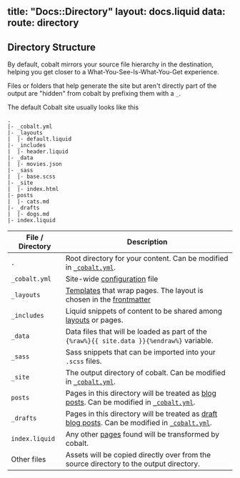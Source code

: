 title: "Docs::Directory"
layout: docs.liquid
data:
  route: directory
---
## Directory Structure

By default, cobalt mirrors your source file hierarchy in the destination,
helping you get closer to a What-You-See-Is-What-You-Get experience.

Files or folders that help generate the site but aren't directly part of the output
are "hidden" from cobalt by prefixing them with a `_`.

The default Cobalt site usually looks like this
```
.
|- _cobalt.yml
|- _layouts
|  |- default.liquid
|- _includes
|  |- header.liquid
|- _data
|  |- movies.json
|- _sass
|  |- base.scss
|- _site
|  |- index.html
|- posts
|  |- cats.md
|- _drafts
|  |- dogs.md
|- index.liquid
```

File / Directory | Description
-----------------|------------
`.`              | Root directory for your content.  Can be modified in [`_cobalt.yml`](/docs/config.html).
`_cobalt.yml`    | Site-wide [configuration](/docs/config.html) file
`_layouts`       | [Templates](/docs/layouts.html) that wrap pages.  The layout is chosen in the [frontmatter](/docs/pages.html)
`_includes`      | Liquid snippets of content to be shared among [layouts](/docs/layouts.html) or pages.
`_data`          | Data files that will be loaded as part of the `{%raw%}{{ site.data }}{%endraw%}` variable.
`_sass`          | Sass snippets that can be imported into your `.scss` files.
`_site`          | The output directory of cobalt.  Can be modified in [`_cobalt.yml`](/docs/config.html).
`posts`          | Pages in this directory will be treated as [blog posts](/docs/posts.html).  Can be modified in [`_cobalt.yml`](/docs/config.html).
`_drafts`        | Pages in this directory will be treated as [draft blog posts](/docs/posts.html).  Can be modified in [`_cobalt.yml`](/docs/config.html).
`index.liquid`   | Any other [pages](/docs/pages.html) found will be transformed by cobalt.
Other files      | Assets will be copied directly over from the source directory to the output directory.
